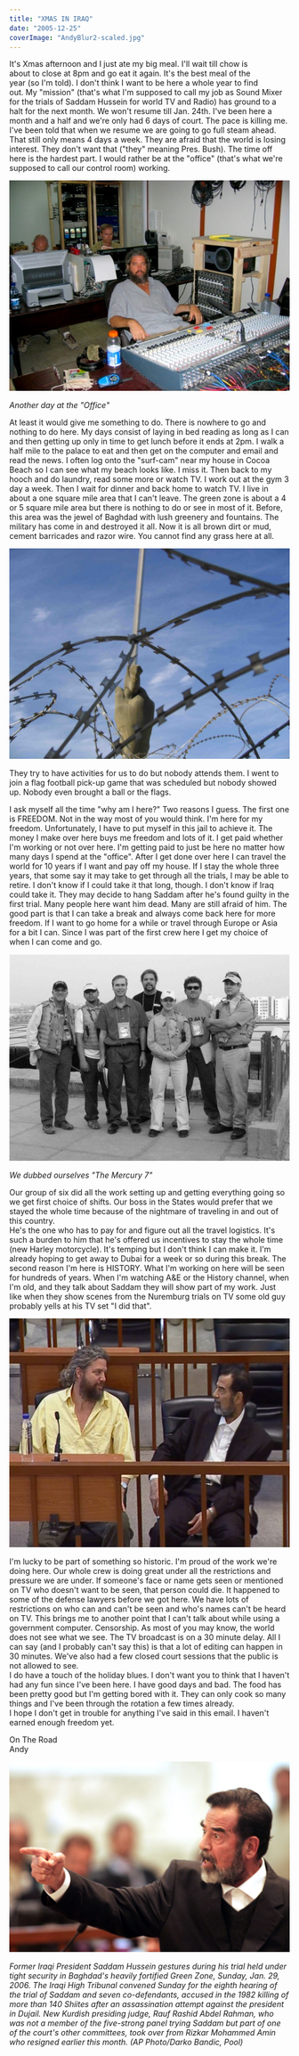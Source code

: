 ```yaml
---
title: "XMAS IN IRAQ"
date: "2005-12-25"
coverImage: "AndyBlur2-scaled.jpg"
---
```


It's Xmas afternoon and I just ate my big meal. I'll wait till chow is  
about to close at 8pm and go eat it again. It's the best meal of the  
year (so I'm told). I don't think I want to be here a whole year to find  
out. My "mission" (that's what I'm supposed to call my job as Sound Mixer for the trials of Saddam Hussein for world TV and Radio) has ground to a halt for the next month. We won't resume till Jan. 24th. I've been here a month and a half and we're only had 6 days of court. The pace is killing me. I've been told that when we resume we are going to go full steam ahead. That still only means 4 days a week. They are afraid that the world is losing interest. They don't want that ("they" meaning Pres. Bush). The time off here is the hardest part. I would rather be at the "office" (that's what we're supposed to call our control room) working.

[![](images/AndyAtMyMixer.jpg)](http://localhost/andy/wp-content/uploads/2005/12/AndyAtMyMixer-copy.jpg)

_Another day at the "Office"_

At least it would give me something to do. There is nowhere to go and nothing to do here. My days consist of laying in bed reading as long as I can and then getting up only in time to get lunch before it ends at 2pm. I walk a half mile to the palace to eat and then get on the computer and email and read the news. I often log onto the "surf-cam" near my house in Cocoa Beach so I can see what my beach looks like. I miss it. Then back to my hooch and do laundry, read some more or watch TV. I work out at the gym 3 day a week. Then I wait for dinner and back home to watch TV. I live in about a one square mile area that I can't leave. The green zone is about a 4 or 5 square mile area but there is nothing to do or see in most of it. Before, this area was the jewel of Baghdad with lush greenery and fountains. The military has come in and destroyed it all. Now it is all brown dirt or mud, cement barricades and razor wire. You cannot find any grass here at all.

![](images/SwordRazorWire-copy-1024x768.jpg)

They try to have activities for us to do but nobody attends them. I went to join a flag football pick-up game that was scheduled but nobody showed up. Nobody even brought a ball or the flags.

I ask myself all the time "why am I here?" Two reasons I guess. The first one is FREEDOM. Not in the way most of you would think. I'm here for my freedom. Unfortunately, I have to put myself in this jail to achieve it. The money I make over here buys me freedom and lots of it. I get paid whether I'm working or not over here. I'm getting paid to just be here no matter how many days I spend at the "office". After I get done over here I can travel the world for 10 years if I want and pay off my house. If I stay the whole three years, that some say it may take to get through all the trials, I may be able to retire. I don't know if I could take it that long, though. I don't know if Iraq could take it. They may decide to hang Saddam after he's found guilty in the first trial. Many people here want him dead. Many are still afraid of him. The good part is that I can take a break and always come back here for more freedom. If I want to go home for a while or travel through Europe or Asia for a bit I can. Since I was part of the first crew here I get my choice of when I can come and go.

[![](images/AndyMotleyCrewBW-1024x754.jpg)](http://localhost/andy/wp-content/uploads/2005/12/AndyMotleyCrewBW-copy.jpg)

_We dubbed ourselves "The Mercury 7"_

Our group of six did all the work setting up and getting everything going so we get first choice of shifts. Our boss in the States would prefer that we stayed the whole time because of the nightmare of traveling in and out of this country.  
He's the one who has to pay for and figure out all the travel logistics. It's such a burden to him that he's offered us incentives to stay the whole time (new Harley motorcycle). It's temping but I don't think I can make it. I'm already hoping to get away to Dubai for a week or so during this break. The second reason I'm here is HISTORY. What I'm working on here will be seen for hundreds of years. When I'm watching A&E or the History channel, when I'm old, and they talk about Saddam they will show part of my work. Just like when they show scenes from the Nuremburg trials on TV some old guy probably yells at his TV set "I did that".

[![](images/AndySaddamTalk.jpg)](http://localhost/andy/wp-content/uploads/2005/12/AndySaddamTalksToMe.jpg)

I'm lucky to be part of something so historic. I'm proud of the work we're doing here. Our whole crew is doing great under all the restrictions and pressure we are under. If someone's face or name gets seen or mentioned on TV who doesn't want to be seen, that person could die. It happened to some of the defense lawyers before we got here. We have lots of restrictions on who can and can't be seen and who's names can't be heard on TV. This brings me to another point that I can't talk about while using a government computer. Censorship. As most of you may know, the world does not see what we see. The TV broadcast is on a 30 minute delay. All I can say (and I probably can't say this) is that a lot of editing can happen in 30 minutes. We've also had a few closed court sessions that the public is not allowed to see.  
I do have a touch of the holiday blues. I don't want you to think that I haven't had any fun since I've been here. I have good days and bad. The food has been pretty good but I'm getting bored with it. They can only cook so many things and I've been through the rotation a few times already.  
I hope I don't get in trouble for anything I've said in this email. I haven't earned enough freedom yet.

On The Road  
Andy

[![](images/Saddam5-1024x695.jpg)](http://localhost/andy/wp-content/uploads/2005/12/Saddam5.jpg)

_Former Iraqi President Saddam Hussein gestures during his trial held under tight security in Baghdad's heavily fortified Green Zone, Sunday, Jan. 29, 2006. The Iraqi High Tribunal convened Sunday for the eighth hearing of the trial of Saddam and seven co-defendants, accused in the 1982 killing of more than 140 Shiites after an assassination attempt against the president in Dujail. New Kurdish presiding judge, Rauf Rashid Abdel Rahman, who was not a member of the five-strong panel trying Saddam but part of one of the court's other committees, took over from Rizkar Mohammed Amin who resigned earlier this month. (AP Photo/Darko Bandic, Pool)_
